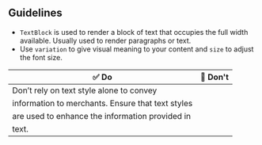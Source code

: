 ## Guidelines

- `TextBlock` is used to render a block of text that occupies the full width available. Usually used to render paragraphs or text.
- Use `variation` to give visual meaning to your content and `size` to adjust the font size.

| ✅ Do                                             | 🛑 Don't |
| ------------------------------------------------- | -------- |
| Don’t rely on text style alone to convey          |          |
| information to merchants. Ensure that text styles |          |
| are used to enhance the information provided in   |          |
| text.                                             |          |

